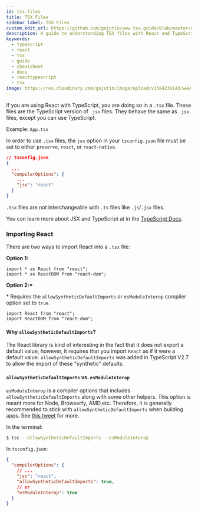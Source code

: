 ```yaml
---
id: tsx-files
title: TSX Files
sidebar_label: TSX Files
custom_edit_url: https://github.com/gojutin/www.tsx.guide/blob/master/docs/tsx-files/tsx-files.mdx
description: A guide to understanding TSX files with React and TypeScript
keywords:
  - typescript
  - react
  - tsx
  - guide
  - cheatsheet
  - docs
  - reacttypescript
  - tsx
image: https://res.cloudinary.com/gojutin/image/upload/v1584239143/www.tsx.guide/tsx-guide-logo.png
---
```


If you are using React with TypeScript, you are doing so in a `.tsx` file.
These files are the TypeScript version of `.jsx` files.
They behave the same as `.jsx` files, except you can use TypeScript.

Example:
`App.tsx`

In order to use `.tsx` files, the `jsx` option in your `tsconfig.json` file must be set to either `preserve`, `react`, or `react-native`.

```json
// tsconfig.json
{
  ...
  "compilerOptions": {
    ...
    "jsx": "react"
  }
}
```

`.tsx` files are not interchangeable with `.ts` files like `.js`/`.jsx` files.

You can learn more about JSX and TypeScript at in the [TypeScript Docs](https://www.typescriptlang.org/docs/handbook/jsx.html).

### Importing React

There are two ways to import React into a `.tsx` file:

**Option 1:**

```tsx
import * as React from "react";
import * as ReactDOM from "react-dom";
```

**Option 2:\***

\* Requires the `allowSyntheticDefaultImports` or `esModuleInterop` compiler option set to `true`.

```tsx
import React from "react";
import ReactDOM from "react-dom";
```

#### Why `allowSyntheticDefaultImports`?

The React library is kind of interesting in the fact that it does not export a default value, however, it requires that you import `React` as if it were a default value. `allowSyntheticDefaultImports` was added in TypeScript V2.7 to allow the import of these "synthetic" defaults.

#### `allowSyntheticDefaultImports` **vs.** `esModuleInterop`

`esModuleInterop` is a compiler options that includes `allowSyntheticDefaultImports` along with some other helpers. This option is meant more for Node, Browserfy, AMD,etc. Therefore, it is generally recommended to stick with `allowSyntheticDefaultImports` when building apps. See [this tweet](https://twitter.com/drosenwasser/status/1003097042653073408) for more.

In the terminal:

```sh
$ tsc --allowSyntheticDefaultImports --esModuleInterop
```

In `tsconfig.json`:

```json
{
  "compilerOptions": {
    // ...
    "jsx": "react",
    "allowSyntheticDefaultImports": true,
    // or
    "esModuleInterop": true
  }
}
```
